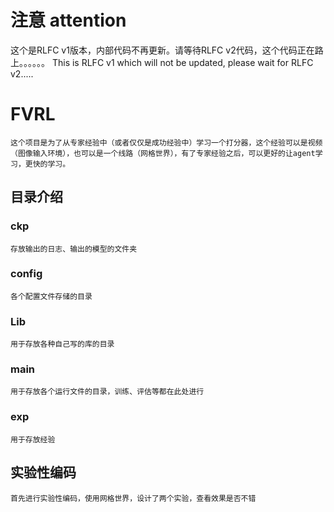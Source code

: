 # 注意 attention
这个是RLFC v1版本，内部代码不再更新。请等待RLFC v2代码，这个代码正在路上。。。。。。
This is RLFC v1 which will not be updated, please wait for RLFC v2.....

# FVRL
```
这个项目是为了从专家经验中（或者仅仅是成功经验中）学习一个打分器，这个经验可以是视频（图像输入环境），也可以是一个线路（网格世界），有了专家经验之后，可以更好的让agent学习，更快的学习。
```

## 目录介绍

### ckp
```
存放输出的日志、输出的模型的文件夹
```
### config
```
各个配置文件存储的目录
```

### Lib
```
用于存放各种自己写的库的目录
```
### main
```
用于存放各个运行文件的目录，训练、评估等都在此处进行
```
### exp
```
用于存放经验
```

## 实验性编码
```
首先进行实验性编码，使用网格世界，设计了两个实验，查看效果是否不错
```
